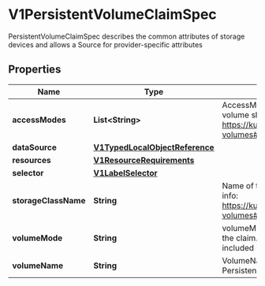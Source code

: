 

# V1PersistentVolumeClaimSpec

PersistentVolumeClaimSpec describes the common attributes of storage devices and allows a Source for provider-specific attributes
## Properties

Name | Type | Description | Notes
------------ | ------------- | ------------- | -------------
**accessModes** | **List&lt;String&gt;** | AccessModes contains the desired access modes the volume should have. More info: https://kubernetes.io/docs/concepts/storage/persistent-volumes#access-modes-1 |  [optional]
**dataSource** | [**V1TypedLocalObjectReference**](V1TypedLocalObjectReference.md) |  |  [optional]
**resources** | [**V1ResourceRequirements**](V1ResourceRequirements.md) |  |  [optional]
**selector** | [**V1LabelSelector**](V1LabelSelector.md) |  |  [optional]
**storageClassName** | **String** | Name of the StorageClass required by the claim. More info: https://kubernetes.io/docs/concepts/storage/persistent-volumes#class-1 |  [optional]
**volumeMode** | **String** | volumeMode defines what type of volume is required by the claim. Value of Filesystem is implied when not included in claim spec. |  [optional]
**volumeName** | **String** | VolumeName is the binding reference to the PersistentVolume backing this claim. |  [optional]



